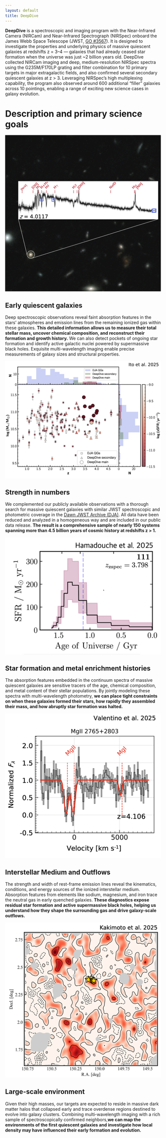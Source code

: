 ```yaml
---
layout: default
title: DeepDive
---
```


<!-- # DeepDive -->

**DeepDive** is a spectroscopic and imaging program with the Near-Infrared Camera (NIRCam) and Near-Infrared Spectrograph (NIRSpec) onboard the James Webb Space Telescope (JWST, [GO #3567](https://www.stsci.edu/jwst/science-execution/program-information?id=3567)). It is designed to investigate the properties and underlying physics of massive quiescent galaxies at redshifts z = 3–4 — galaxies that had already ceased star formation when the universe was just ~2 billion years old. DeepDive collected NIRCam imaging and deep, medium-resolution NIRSpec spectra using the G235M/F170LP grating and filter combination for 10 primary targets in major extragalactic fields, and also confirmed several secondary quiescent galaxies at z > 3. Leveraging NIRSpec’s high multiplexing capability, the program also observed around 600 additional “filler” galaxies across 10 pointings, enabling a range of exciting new science cases in galaxy evolution.

# Description and primary science goals

<div class="science-section">
  <div class="science-row">
    <img src="images/website_sxds_27434.png" alt="Quiescent Galaxies">
    <div>
      <h2>Early quiescent galaxies</h2>
      <p>Deep spectroscopic observations reveal faint absorption features in the stars’ atmospheres and emission lines from the remaining ionized gas within these galaxies. <b>This detailed information allows us to measure their total stellar mass, uncover chemical composition, and reconstruct their formation and growth history.</b> We can also detect pockets of ongoing star formation and identify active galactic nuclei powered by supermassive black holes. Exquisite multi-wavelength imaging enable precise measurements of galaxy sizes and structural properties.</p>
    </div>
  </div>


<div class="science-row reverse">
  <!-- <img src="images/statistics.jpg" alt="Strength in numbers"> -->
    <a href="https://ui.adsabs.harvard.edu/abs/2025arXiv250622642I/abstract" target="_blank" rel="noopener noreferrer">
      <img src="images/statistics.jpg" alt="Strength in numbers">
    </a>
    <div>
    <h2>Strength in numbers</h2>
    <p>We complemented our publicly available observations with a thorough search for massive quiescent galaxies with similar JWST spectroscopic and photometric coverage in the 
      <a href="https://dawn-cph.github.io/dja/index.html" target="_blank" rel="noopener noreferrer">Dawn JWST Archive (DJA)</a>. 
      All data have been reduced and analyzed in a homogeneous way and are included in our public data release. 
      <b>The result is a comprehensive sample of nearly 150 systems spanning more than 4.5 billion years of cosmic history at redshifts z > 1.</b>
    </p>
  </div>
</div>

  <div class="science-row">
    <img src="images/sfh.png" alt="Star formation histories">
    <div>
      <h2>Star formation and metal enrichment histories</h2>
      <p>The absorption features embedded in the continuum spectra of massive quiescent galaxies are sensitive tracers of the age, chemical composition, and metal content of their stellar populations. By jointly modeling these spectra with multi-wavelength photometry, <b>we can place tight constraints on when these galaxies formed their stars, how rapidly they assembled their mass, and how abruptly star formation was halted.</b></p>
    </div>
  </div>

 <div class="science-row reverse">
    <a href="https://ui.adsabs.harvard.edu/abs/2025arXiv250301990V/abstract" target="_blank" rel="noopener noreferrer">
        <img src="images/ism_outflows.png" alt="Interstellar medium and outflows">
    </a>
  <div>
    <h2>Interstellar Medium and Outflows</h2>
    <p>
    The strength and width of rest-frame emission lines reveal the kinematics, conditions, and energy sources of the ionized interstellar medium. Absorption features from elements like sodium, magnesium, and iron trace the neutral gas in early quenched galaxies. <b>These diagnostics expose residual star formation and active supermassive black holes, helping us understand how they shape the surrounding gas and drive galaxy-scale outflows.</b>
    </p>
  </div>
</div>

  <div class="science-row">
    <img src="images/environment.png" alt="Environment">
    <div>
      <h2>Large-scale environment</h2>
      <p>Given their high masses, our targets are expected to reside in massive dark matter halos that collapsed early and trace overdense regions destined to evolve into galaxy clusters. Combining multi-wavelength imaging with a rich sample of spectroscopically confirmed neighbors,<b>we can map the environments of the first quiescent galaxies and investigate how local density may have influenced their early formation and evolution.</b></p>
    </div>
  </div>

</div>
